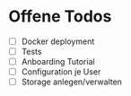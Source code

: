 # Offene Todos

* [ ] Docker deployment
* [ ] Tests
* [ ] Anboarding Tutorial
* [ ] Configuration je User
* [ ] Storage anlegen/verwalten